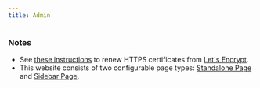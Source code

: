 ```yaml
---
title: Admin
---
```


### Notes

* See [these instructions](https://docs.bitnami.com/aws/how-to/generate-install-lets-encrypt-ssl/#step-5-renew-the-let-s-encrypt-certificate) to renew HTTPS certificates from [Let's Encrypt](https://letsencrypt.org/).
* This website consists of two configurable page types: [Standalone Page](/content/standalone-page) and [Sidebar Page](/content/sidebar-book).
